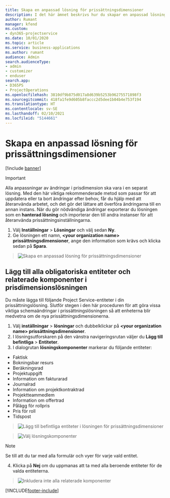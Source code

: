 ```yaml
---
title: Skapa en anpassad lösning för prissättningsdimensioner
description: I det här ämnet beskrivs hur du skapar en anpassad lösning när du skapar anpassade prisdimensioner.
author: Rumant
manager: kfend
ms.custom:
- dyn365-projectservice
ms.date: 10/01/2020
ms.topic: article
ms.service: business-applications
ms.author: rumant
audience: Admin
search.audienceType:
- admin
- customizer
- enduser
search.app:
- D365PS
- ProjectOperations
ms.openlocfilehash: 3810df9b875d017a8d639b5253b96275571898f3
ms.sourcegitcommit: 418fa1fe9d605b8faccc2d5dee1b04b4e753f194
ms.translationtype: HT
ms.contentlocale: sv-SE
ms.lasthandoff: 02/10/2021
ms.locfileid: "5144661"
---
```

# <a name="create-custom-solutions-for-pricing-dimensions"></a>Skapa en anpassad lösning för prissättningsdimensioner

[!include [banner](../includes/psa-now-project-operations.md)]

> [!IMPORTANT]
> Alla anpassningar av ändringar i prisdimension ska vara i en separat lösning. Med den här viktiga rekommenderade metod som passar för att uppdatera eller ta bort ändringar efter behov, får du hjälp med att återanvända arbetet, och det gör det lättare att överföra ändringarna till en annan instans. När du gör nödvändiga ändringar exporterar du lösningen som en **hanterad lösning** och importerar den till andra instanser för att återanvända prissättningsinställningarna.

1. Välj **Inställningar** > **Lösningar** och välj sedan **Ny**. 
2. Ge lösningen ett namn, **\<your organization name> prissättningsdimensioner**, ange den information som krävs och klicka sedan på **Spara**.

> ![Skapa en anpassad lösning för prissättningsdimensioner](media/Creation-of-custom-pricing-dimension-solution.PNG)
  
## <a name="add-all-required-entities-and-related-components-to-the-pricing-dimension-solution"></a>Lägg till alla obligatoriska entiteter och relaterade komponenter i prisdimensionslösningen
Du måste lägga till följande Project Service-entiteter i din prissättningslösning. Slutför stegen i den här proceduren för att göra vissa viktiga schemaändringar i prissättningslösningen så att enheterna blir medvetna om de nya prissättningsdimensionerna.

1. Välj **inställningar** > **lösningar** och dubbelklickar på **\<your organization name> prissättningsdimensioner**. 
2. I lösningsutforskaren på den vänstra navigeringsrutan väljer du **Lägg till befintliga** > **Entiteter**.
3. I dialogrutan **lösningskomponenter** markerar du följande entiteter:

- Faktisk
- Bokningsbar resurs
- Beräkningsrad
- Projektuppgift
- Information om fakturarad
- Journalrad
- Information om projektkontraktrad
- Projektteammedlem
- Information om offertrad
- Pålägg för rollpris
- Pris för roll 
- Tidspost 

> ![Lägg till befintliga entiteter i lösningen för prissättningsdimensioner](media/Existing-entities-to-PD-solution.png)

> ![Välj lösningskomponenter](media/Dimension-Components.png)

> [!NOTE]
> Se till att du tar med alla formulär och vyer för varje vald entitet.

4. Klicka på **Nej** om du uppmanas att ta med alla beroende entiteter för de valda entiteterna.

> ![Inkludera inte alla relaterade komponenter](media/Do-not-include-required.png)




[!INCLUDE[footer-include](../includes/footer-banner.md)]